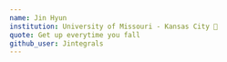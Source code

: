 ```yaml
---
name: Jin Hyun
institution: University of Missouri - Kansas City 🚩 
quote: Get up everytime you fall
github_user: Jintegrals
---
```

